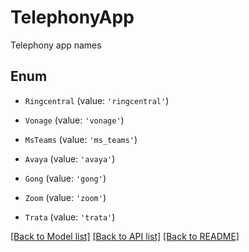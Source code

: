 # TelephonyApp

Telephony app names

## Enum

* `Ringcentral` (value: `'ringcentral'`)

* `Vonage` (value: `'vonage'`)

* `MsTeams` (value: `'ms_teams'`)

* `Avaya` (value: `'avaya'`)

* `Gong` (value: `'gong'`)

* `Zoom` (value: `'zoom'`)

* `Trata` (value: `'trata'`)

[[Back to Model list]](../README.md#documentation-for-models) [[Back to API list]](../README.md#documentation-for-api-endpoints) [[Back to README]](../README.md)
